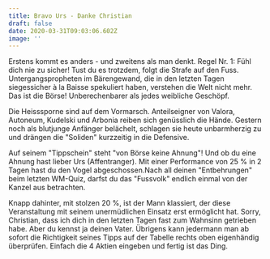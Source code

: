 ```yaml
---
title: Bravo Urs - Danke Christian
draft: false
date: 2020-03-31T09:03:06.602Z
image: ''
---
```

Erstens kommt es anders - und zweitens als man denkt. Regel Nr. 1: Fühl dich nie zu sicher! Tust du es trotzdem, folgt die Strafe auf den Fuss. Untergangspropheten im Bärengewand, die in den letzten Tagen siegessicher à la Baisse spekuliert haben, verstehen die Welt nicht mehr. Das ist die Börse! Unberechenbarer als jedes weibliche Geschöpf. 

Die Heisssporne sind auf dem Vormarsch. Anteilseigner von Valora, Autoneum, Kudelski und Arbonia reiben sich genüsslich die Hände. Gestern noch als blutjunge Anfänger belächelt, schlagen sie heute unbarmherzig zu und drängen die "Soliden" kurzzeitig in die Defensive. 

Auf seinem "Tippschein" steht "von Börse keine Ahnung"! Und ob du eine Ahnung hast lieber Urs (Affentranger). Mit einer Performance von 25 % in 2 Tagen hast du den Vogel abgeschossen.Nach all deinen "Entbehrungen" beim letzten WM-Quiz, darfst du das "Fussvolk" endlich einmal von der Kanzel aus betrachten.

Knapp dahinter, mit stolzen 20 %, ist der Mann klassiert, der diese Veranstaltung mit seinem unermüdlichen Einsatz erst ermöglicht hat. Sorry, Christian, dass ich dich in den letzten Tagen fast zum Wahnsinn getrieben habe. Aber du kennst ja deinen Vater. Übrigens kann jedermann man ab sofort die Richtigkeit seines Tipps auf der Tabelle rechts oben eigenhändig überprüfen. Einfach die 4 Aktien eingeben und fertig ist das Ding.
